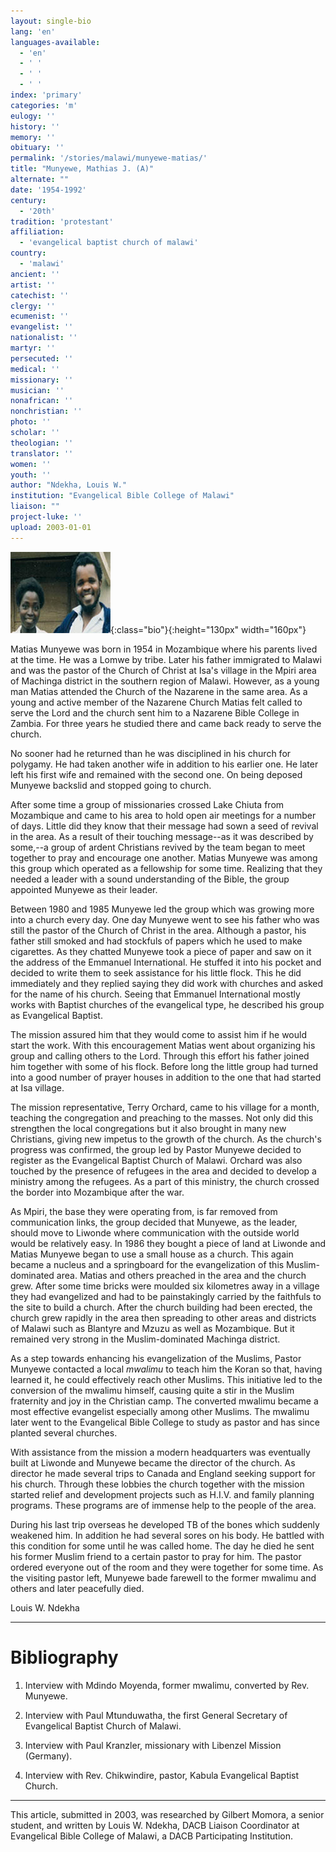 ```yaml
---
layout: single-bio
lang: 'en'
languages-available:
  - 'en'
  - ' '
  - ' '
  - ' '
index: 'primary'
categories: 'm'
eulogy: ''
history: ''
memory: ''
obituary: ''
permalink: '/stories/malawi/munyewe-matias/'
title: "Munyewe, Mathias J. (A)"
alternate: ""
date: '1954-1992'
century:
  - '20th'
tradition: 'protestant'
affiliation:
  - 'evangelical baptist church of malawi'
country:
  - 'malawi'
ancient: ''
artist: ''
catechist: ''
clergy: ''
ecumenist: ''
evangelist: ''
nationalist: ''
martyr: ''
persecuted: ''
medical: ''
missionary: ''
musician: ''
nonafrican: ''
nonchristian: ''
photo: ''
scholar: ''
theologian: ''
translator: ''
women: ''
youth: ''
author: "Ndekha, Louis W."
institution: "Evangelical Bible College of Malawi"
liaison: ""
project-luke: ''
upload: 2003-01-01
---
```


![Munyewe and Verecy](/images/bio-pics/malawi/munyewe-matias/munyewe-and-verecy.jpg){:class="bio"}{:height="130px" width="160px"}

Matias Munyewe was born in 1954 in Mozambique where his parents lived at the time.  He was a Lomwe by tribe.  Later his father immigrated to  Malawi and was the pastor of the Church of  Christ at Isa's village in the Mpiri area of Machinga district in the southern region of Malawi.  However, as a young man Matias attended the Church of the Nazarene in the same area.  As a young and active member of the Nazarene Church Matias felt called to serve the Lord and the church sent him to a Nazarene Bible College in Zambia.  For three years he studied there and came back ready to serve the church.

No sooner had he returned than he was disciplined in his church for polygamy.  He had taken another wife in addition to his earlier one.  He later left  his first wife and  remained with the second one.  On being deposed Munyewe backslid and stopped going to church.

After some time a group of missionaries  crossed Lake Chiuta from Mozambique and came to his area to hold open air meetings for a number of days.  Little did they know that their message had sown a seed of revival in the area.  As a result of their touching message--as it was described by some,--a group of ardent Christians revived by the team began to meet together to pray and encourage one another.  Matias Munyewe was among this group which operated as a fellowship for some time.  Realizing that they needed a leader with a sound understanding of the Bible, the group appointed Munyewe as their leader.

Between 1980 and 1985  Munyewe led the group which was growing more into  a church every day.  One day Munyewe went to see his father who was still the pastor of the Church of Christ in the area.  Although a pastor, his father still smoked and had stockfuls of papers which he used to make cigarettes.  As they chatted Munyewe took a piece of paper and saw on it the address of the Emmanuel International.  He stuffed it into his pocket and decided to write them to seek assistance for his little flock.  This he did immediately and they replied saying they did work with churches and asked for the name of his church.   Seeing that Emmanuel International  mostly works with Baptist churches of the evangelical type, he described his group as Evangelical Baptist.

The mission assured him that they would come to assist him if he would start the work.  With this encouragement Matias went about organizing his group and calling others to the Lord.   Through this effort his father joined him together with some of his  flock.  Before long the little group had turned into a good number of prayer houses in addition to the one that had started at Isa village.

The mission representative, Terry Orchard, came to his village for a month, teaching the congregation and preaching to the masses.  Not only did this strengthen the local congregations but it also brought in many new Christians, giving  new impetus to the growth of the church.   As the church's progress was confirmed, the group led by  Pastor Munyewe decided to register  as the Evangelical Baptist Church of Malawi.  Orchard was also touched by the presence of refugees in the area and decided to develop a ministry among the refugees.  As a part of this ministry, the church crossed the border into Mozambique after the war.

As Mpiri, the base they were operating from, is far removed from communication links, the group decided that Munyewe, as the leader, should move to Liwonde where communication with the outside world would be relatively easy.  In 1986 they bought  a piece of land at Liwonde and Matias Munyewe began to use a small house as a church.  This again became a nucleus and a springboard for the evangelization of this Muslim-dominated area.  Matias and others preached in the area and the church grew.  After some time bricks were moulded six kilometres away in a village they had evangelized and had to be painstakingly carried by the faithfuls to the site to build a church.  After the church building had been erected, the church grew rapidly in the area then spreading to other areas and districts of Malawi such as Blantyre and Mzuzu as well as Mozambique. But it remained very strong in the Muslim-dominated Machinga district.

As a step towards enhancing his evangelization of the Muslims, Pastor Munyewe contacted a local *mwalimu* to teach him the Koran so that, having learned it, he could effectively reach other Muslims.  This initiative led to the conversion of the mwalimu himself, causing quite a stir in the Muslim fraternity and joy in the Christian camp.  The converted mwalimu became a most effective evangelist especially among other Muslims. The mwalimu later went to the Evangelical Bible College to study as pastor and has since planted several churches.

With assistance from the  mission a modern headquarters was eventually built  at Liwonde and Munyewe became the director of the church.  As director he made several trips to Canada and England seeking support for his church.  Through these lobbies the church together with the mission started relief  and development projects such as H.I.V. and family planning programs.  These programs are of immense help to the people of the area.

During his last trip overseas he developed TB of the bones which suddenly weakened him. In addition he had several sores on his body.  He battled with this condition for some until he was called home.  The day he died he sent his former Muslim friend to a certain pastor to pray for him.  The pastor ordered everyone out of the room and they were together for some time.  As the visiting pastor left, Munyewe bade farewell to the former mwalimu and others and later peacefully died.

Louis W. Ndekha

---

# Bibliography

1.  Interview with Mdindo Moyenda, former  mwalimu, converted by Rev. Munyewe.

2. Interview with Paul  Mtunduwatha, the first  General Secretary of Evangelical Baptist Church of Malawi.

3. Interview with Paul Kranzler, missionary with Libenzel Mission (Germany).

4. Interview with Rev. Chikwindire, pastor, Kabula Evangelical Baptist Church.

---

This article, submitted in 2003, was researched by Gilbert  Momora, a senior student, and written by Louis W. Ndekha, DACB Liaison Coordinator at Evangelical Bible College of Malawi, a DACB Participating Institution.
